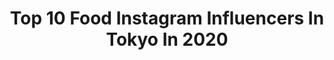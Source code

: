 ---
title: Top 10 Food Instagram Influencers In Tokyo In 2020
description: >-
  Find top food Instagram influencers in Tokyo in 2020. Most popular hashtags: #tokyo #japan #cafe #food.
platform: Instagram
profiles:
  - username: "jeromequilbeuf"
    fullname: >-
      Jérôme Quilbeuf
    location: "Japan"
    followers: 43480
    engagement: 145
    commentsToLikes: 0.054402
    avatar: "https://scontent-amt2-1.cdninstagram.com/v/t51.2885-19/s320x320/47162581_2243844282551471_644799926865231872_n.jpg?_nc_ht=scontent-amt2-1.cdninstagram.com&_nc_ohc=CfiTuZcM-IAAX-nQbsm&oh=7b2980e19cfb6d6d83584e6b3557530c&oe=5EB73288"
    verified: true
    hashtags: "#chefstalk, #hakkoku, #granopening, #santjordi"
  - username: "aytystyle"
    fullname: >-
      Ay&Ty Style
    location: "Japan"
    followers: 27931
    engagement: 442
    commentsToLikes: 0.095040
    avatar: "https://scontent-ams4-1.cdninstagram.com/v/t51.2885-19/s320x320/21294546_513249012370599_8533560307266617344_n.jpg?_nc_ht=scontent-ams4-1.cdninstagram.com&_nc_ohc=-VKSc_T57i0AX-djzSo&oh=0d6e4390bbe22f9f7f1108558eca98b7&oe=5EBB2144"
    verified: false
    hashtags: "#lundisbleus, #minikelly, #5004j, #splitsecond"
  - username: "ma_me_jam"
    fullname: >-
      まめジャム
    location: "Japan"
    followers: 24972
    engagement: 756
    commentsToLikes: 0.005901
    avatar: "https://scontent-lhr8-1.cdninstagram.com/v/t51.2885-19/s320x320/38643401_2198475820191631_7113289311960694784_n.jpg?_nc_ht=scontent-lhr8-1.cdninstagram.com&_nc_ohc=YTdZzk6OBcEAX9DMlMU&oh=06d2c93279dc411c8fe06e4b813b508e&oe=5EBB83B7"
    verified: false
    hashtags: "#hotdog, #gumbo, #foodprep, #greysanatomy"
  - username: "puramudaria"
    fullname: >-
      インスタグラマー ♡だりあ♡
    location: "Japan"
    followers: 37350
    engagement: 146
    commentsToLikes: 0.007549
    avatar: "https://scontent-ams4-1.cdninstagram.com/v/t51.2885-19/s320x320/21227244_1963185980629594_6573188279611424768_n.jpg?_nc_ht=scontent-ams4-1.cdninstagram.com&_nc_ohc=qHSWJvN6poUAX9W9Z2z&oh=a803d422720f99ff73b4429bf7a07fa0&oe=5EB4FC27"
    verified: false
    hashtags: "#ubereats, #newopen, #asakusa, #barrylate"
  - username: "kiki__cafe"
    fullname: >-
      キキ。
    location: "Japan"
    followers: 10356
    engagement: 520
    commentsToLikes: 0.001753
    avatar: "https://scontent-ams4-1.cdninstagram.com/v/t51.2885-19/s320x320/72168187_459995017960519_1125218772274118656_n.jpg?_nc_ht=scontent-ams4-1.cdninstagram.com&_nc_ohc=1nrZKNDnJcIAX809XF8&oh=ddce5523037e2349f48ef20110a1a70a&oe=5EB362A6"
    verified: false
    hashtags: "#asakusa, #bistro, #greentea, #torse"
  - username: "yuki.ando.37"
    fullname: >-
      Yuki Ando ( カメラアカウント )
    location: "Japan"
    followers: 23990
    engagement: 429
    commentsToLikes: 0.007813
    avatar: "https://scontent-amt2-1.cdninstagram.com/v/t51.2885-19/s320x320/13725678_302787150068049_1735070791_a.jpg?_nc_ht=scontent-amt2-1.cdninstagram.com&_nc_ohc=is98qW8S66UAX-a_DxQ&oh=412c39b4f0c9c4d40c20964dcf371469&oe=5EB48A3D"
    verified: false
    hashtags: "#flyjal, #sky, #sunset, #beokinawa"
  - username: "mgmilk___"
    fullname: >-
      め ぐ み る く
    location: "Japan"
    followers: 78490
    engagement: 409
    commentsToLikes: 0.000856
    avatar: "https://scontent-amt2-1.cdninstagram.com/v/t51.2885-19/s320x320/47201826_449350695596341_3600284588166873088_n.jpg?_nc_ht=scontent-amt2-1.cdninstagram.com&_nc_ohc=ObwP9YhtBK8AX8KPZS2&oh=93407671ce46175b87e1b8dc37350ece&oe=5EB46D6A"
    verified: false
    hashtags: "#cupcakes, #foodgasm, #green, #cosmetics"
  - username: "takashi_iiii"
    fullname: >-
      プリン王子,プリン,🍮🤴🏻,東京カフェ
    location: "Japan"
    followers: 6070
    engagement: 1095
    commentsToLikes: 0.022104
    avatar: "https://scontent-lhr8-1.cdninstagram.com/v/t51.2885-19/s320x320/90087650_636558896911213_6722031865902923776_n.jpg?_nc_ht=scontent-lhr8-1.cdninstagram.com&_nc_ohc=4-WQPx6iUCkAX8QXATC&oh=8841e196682de79c18fa6b01cafc26a7&oe=5EB968FB"
    verified: false
    hashtags: "#maccha, #puddinglover, #bakucoffeeroasters, #instagood"
  - username: "xshizzyx"
    fullname: >-
      Shizuka Anderson | アンダーソン静香✨
    location: "Japan"
    followers: 51661
    engagement: 947
    commentsToLikes: 0.021870
    avatar: "https://scontent-ams4-1.cdninstagram.com/v/t51.2885-19/11881808_729678577164507_1841122963_a.jpg?_nc_ht=scontent-ams4-1.cdninstagram.com&_nc_ohc=bI3B26FDryQAX_Ui848&oh=c7fb9a1ec50d9737a44150e966b53e2f&oe=5EB53A0B"
    verified: false
    hashtags: "#stancenationjapan, #exploring, #2020, #rainbowcottoncandy"
  - username: "shin_kuroobisan"
    fullname: >-
      黒帯さん^ ^
    location: "Japan"
    followers: 53221
    engagement: 265
    commentsToLikes: 0.004391
    avatar: "https://scontent-ams4-1.cdninstagram.com/v/t51.2885-19/927369_1450972848493870_1053883865_a.jpg?_nc_ht=scontent-ams4-1.cdninstagram.com&_nc_ohc=tnPcyNHRFnEAX8orVgL&oh=fa5b9417dbef0685e18550d5f83c14e1&oe=5EB32211"
    verified: false
    hashtags: "#fridayfeeling, #skincareindonesia, #lashesonfleek, #lashtech"
---